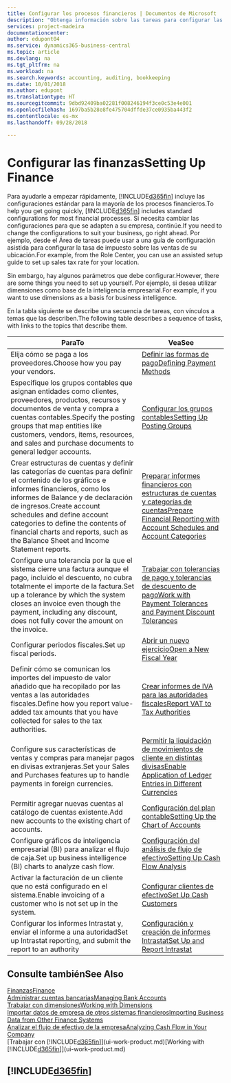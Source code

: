 ```yaml
---
title: Configurar los procesos financieros | Documentos de Microsoft
description: "Obtenga información sobre las tareas para configurar las finanzas en su empresa para adaptarse a todas sus necesidades de contabilidad o auditoría."
services: project-madeira
documentationcenter: 
author: edupont04
ms.service: dynamics365-business-central
ms.topic: article
ms.devlang: na
ms.tgt_pltfrm: na
ms.workload: na
ms.search.keywords: accounting, auditing, bookkeeping
ms.date: 10/01/2018
ms.author: edupont
ms.translationtype: HT
ms.sourcegitcommit: 9dbd92409ba02281f008246194f3ce0c53e4e001
ms.openlocfilehash: 1697ba5b28e8fe475704dffde37ce0935ba443f2
ms.contentlocale: es-mx
ms.lasthandoff: 09/28/2018

---
```

# <a name="setting-up-finance"></a><span data-ttu-id="3d303-103">Configurar las finanzas</span><span class="sxs-lookup"><span data-stu-id="3d303-103">Setting Up Finance</span></span>
<span data-ttu-id="3d303-104">Para ayudarle a empezar rápidamente, [!INCLUDE[d365fin](includes/d365fin_md.md)] incluye las configuraciones estándar para la mayoría de los procesos financieros.</span><span class="sxs-lookup"><span data-stu-id="3d303-104">To help you get going quickly, [!INCLUDE[d365fin](includes/d365fin_md.md)] includes standard configurations for most financial processes.</span></span> <span data-ttu-id="3d303-105">Si necesita cambiar las configuraciones para que se adapten a su empresa, continúe.</span><span class="sxs-lookup"><span data-stu-id="3d303-105">If you need to change the configurations to suit your business, go right ahead.</span></span> <span data-ttu-id="3d303-106">Por ejemplo, desde el Área de tareas puede usar a una guía de configuración asistida para configurar la tasa de impuesto sobre las ventas de su ubicación.</span><span class="sxs-lookup"><span data-stu-id="3d303-106">For example, from the Role Center, you can use an assisted setup guide to set up sales tax rate for your location.</span></span>  

<span data-ttu-id="3d303-107">Sin embargo, hay algunos parámetros que debe configurar.</span><span class="sxs-lookup"><span data-stu-id="3d303-107">However, there are some things you need to set up yourself.</span></span> <span data-ttu-id="3d303-108">Por ejemplo, si desea utilizar dimensiones como base de la inteligencia empresarial.</span><span class="sxs-lookup"><span data-stu-id="3d303-108">For example, if you want to use dimensions as a basis for business intelligence.</span></span>  

<span data-ttu-id="3d303-109">En la tabla siguiente se describe una secuencia de tareas, con vínculos a temas que las describen.</span><span class="sxs-lookup"><span data-stu-id="3d303-109">The following table describes a sequence of tasks, with links to the topics that describe them.</span></span>

| <span data-ttu-id="3d303-110">Para</span><span class="sxs-lookup"><span data-stu-id="3d303-110">To</span></span> | <span data-ttu-id="3d303-111">Vea</span><span class="sxs-lookup"><span data-stu-id="3d303-111">See</span></span> |
| --- | --- |
| <span data-ttu-id="3d303-112">Elija cómo se paga a los proveedores.</span><span class="sxs-lookup"><span data-stu-id="3d303-112">Choose how you pay your vendors.</span></span> |[<span data-ttu-id="3d303-113">Definir las formas de pago</span><span class="sxs-lookup"><span data-stu-id="3d303-113">Defining Payment Methods</span></span>](finance-payment-methods.md) |
| <span data-ttu-id="3d303-114">Especifique los grupos contables que asignan entidades como clientes, proveedores, productos, recursos y documentos de venta y compra a cuentas contables.</span><span class="sxs-lookup"><span data-stu-id="3d303-114">Specify the posting groups that map entities like customers, vendors, items, resources, and sales and purchase documents to general ledger accounts.</span></span> |[<span data-ttu-id="3d303-115">Configurar los grupos contables</span><span class="sxs-lookup"><span data-stu-id="3d303-115">Setting Up Posting Groups</span></span>](finance-posting-groups.md)|
|<span data-ttu-id="3d303-116">Crear estructuras de cuentas y definir las categorías de cuentas para definir el contenido de los gráficos e informes financieros, como los informes de Balance y de declaración de ingresos.</span><span class="sxs-lookup"><span data-stu-id="3d303-116">Create account schedules and define account categories to define the contents of financial charts and reports, such as the Balance Sheet and Income Statement reports.</span></span>|[<span data-ttu-id="3d303-117">Preparar informes financieros con estructuras de cuentas y categorías de cuentas</span><span class="sxs-lookup"><span data-stu-id="3d303-117">Prepare Financial Reporting with Account Schedules and Account Categories</span></span>](bi-how-work-account-schedule.md)|
|<span data-ttu-id="3d303-118">Configure una tolerancia por la que el sistema cierre una factura aunque el pago, incluido el descuento, no cubra totalmente el importe de la factura.</span><span class="sxs-lookup"><span data-stu-id="3d303-118">Set up a tolerance by which the system closes an invoice even though the payment, including any discount, does not fully cover the amount on the invoice.</span></span>|[<span data-ttu-id="3d303-119">Trabajar con tolerancias de pago y tolerancias de descuento de pago</span><span class="sxs-lookup"><span data-stu-id="3d303-119">Work with Payment Tolerances and Payment Discount Tolerances</span></span>](finance-payment-tolerance-and-payment-discount-tolerance.md)|
| <span data-ttu-id="3d303-120">Configurar periodos fiscales.</span><span class="sxs-lookup"><span data-stu-id="3d303-120">Set up fiscal periods.</span></span> |[<span data-ttu-id="3d303-121">Abrir un nuevo ejercicio</span><span class="sxs-lookup"><span data-stu-id="3d303-121">Open a New Fiscal Year</span></span>](finance-how-open-new-fiscal-year.md) |
| <span data-ttu-id="3d303-122">Definir cómo se comunican los importes del impuesto de valor añadido que ha recopilado por las ventas a las autoridades fiscales.</span><span class="sxs-lookup"><span data-stu-id="3d303-122">Define how you report value-added tax amounts that you have collected for sales to the tax authorities.</span></span> |[<span data-ttu-id="3d303-123">Crear informes de IVA para las autoridades fiscales</span><span class="sxs-lookup"><span data-stu-id="3d303-123">Report VAT to Tax Authorities</span></span>](finance-how-report-vat.md)|
| <span data-ttu-id="3d303-124">Configure sus características de ventas y compras para manejar pagos en divisas extranjeras.</span><span class="sxs-lookup"><span data-stu-id="3d303-124">Set your Sales and Purchases features up to handle payments in foreign currencies.</span></span>|[<span data-ttu-id="3d303-125">Permitir la liquidación de movimientos de cliente en distintas divisas</span><span class="sxs-lookup"><span data-stu-id="3d303-125">Enable Application of Ledger Entries in Different Currencies</span></span>](finance-how-enable-application-ledger-entries-different-currencies.md)
| <span data-ttu-id="3d303-126">Permitir agregar nuevas cuentas al catálogo de cuentas existente.</span><span class="sxs-lookup"><span data-stu-id="3d303-126">Add new accounts to the existing chart of accounts.</span></span> |[<span data-ttu-id="3d303-127">Configuración del plan contable</span><span class="sxs-lookup"><span data-stu-id="3d303-127">Setting Up the Chart of Accounts</span></span>](finance-setup-chart-accounts.md) |
| <span data-ttu-id="3d303-128">Configure gráficos de inteligencia empresarial (BI) para analizar el flujo de caja.</span><span class="sxs-lookup"><span data-stu-id="3d303-128">Set up business intelligence (BI) charts to analyze cash flow.</span></span> |[<span data-ttu-id="3d303-129">Configuración del análisis de flujo de efectivo</span><span class="sxs-lookup"><span data-stu-id="3d303-129">Setting Up Cash Flow Analysis</span></span>](finance-setup-cash-flow-analyses.md) |
|<span data-ttu-id="3d303-130">Activar la facturación de un cliente que no está configurado en el sistema.</span><span class="sxs-lookup"><span data-stu-id="3d303-130">Enable invoicing of a customer who is not set up in the system.</span></span>|[<span data-ttu-id="3d303-131">Configurar clientes de efectivo</span><span class="sxs-lookup"><span data-stu-id="3d303-131">Set Up Cash Customers</span></span>](finance-how-to-set-up-cash-customers.md)|
| <span data-ttu-id="3d303-132">Configurar los informes Intrastat y, enviar el informe a una autoridad</span><span class="sxs-lookup"><span data-stu-id="3d303-132">Set up Intrastat reporting, and submit the report to an authority</span></span> | [<span data-ttu-id="3d303-133">Configuración y creación de informes Intrastat</span><span class="sxs-lookup"><span data-stu-id="3d303-133">Set Up and Report Intrastat</span></span>](finance-how-setup-report-intrastat.md)|

## <a name="see-also"></a><span data-ttu-id="3d303-134">Consulte también</span><span class="sxs-lookup"><span data-stu-id="3d303-134">See Also</span></span>
[<span data-ttu-id="3d303-135">Finanzas</span><span class="sxs-lookup"><span data-stu-id="3d303-135">Finance</span></span>](finance.md)  
[<span data-ttu-id="3d303-136">Administrar cuentas bancarias</span><span class="sxs-lookup"><span data-stu-id="3d303-136">Managing Bank Accounts</span></span>](bank-manage-bank-accounts.md)  
[<span data-ttu-id="3d303-137">Trabajar con dimensiones</span><span class="sxs-lookup"><span data-stu-id="3d303-137">Working with Dimensions</span></span>](finance-dimensions.md)  
[<span data-ttu-id="3d303-138">Importar datos de empresa de otros sistemas financieros</span><span class="sxs-lookup"><span data-stu-id="3d303-138">Importing Business Data from Other Finance Systems</span></span>](across-import-data-configuration-packages.md)  
[<span data-ttu-id="3d303-139">Analizar el flujo de efectivo de la empresa</span><span class="sxs-lookup"><span data-stu-id="3d303-139">Analyzing Cash Flow in Your Company</span></span>](finance-analyze-cash-flow.md)  
<span data-ttu-id="3d303-140">[Trabajar con [!INCLUDE[d365fin](includes/d365fin_md.md)]](ui-work-product.md)</span><span class="sxs-lookup"><span data-stu-id="3d303-140">[Working with [!INCLUDE[d365fin](includes/d365fin_md.md)]](ui-work-product.md)</span></span>  

## [!INCLUDE[d365fin](includes/free_trial_md.md)]  

